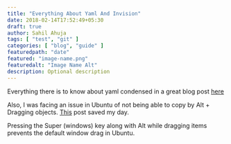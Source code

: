 ```yaml
---
title: "Everything About Yaml And Invision"
date: 2018-02-14T17:52:49+05:30
draft: true
author: Sahil Ahuja
tags: [ "test", "git" ]
categories: [ "blog", "guide" ]
featuredpath: "date"
featured: "image-name.png"
featuredalt: "Image Name Alt"
description: Optional description
---
```

Everything there is to know about yaml condensed in a great blog post [here](https://www.mirantis.com/blog/introduction-to-yaml-creating-a-kubernetes-deployment/)

Also, I was facing an issue in Ubuntu of not being able to copy by Alt + Dragging objects. [This](https://askubuntu.com/a/883073/343628) post saved my day.

Pressing the Super (windows) key along with Alt while dragging items prevents the default window drag in Ubuntu.
